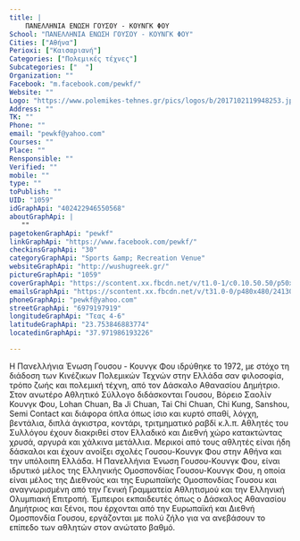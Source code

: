 ```yaml
---
title: |
    ΠΑΝΕΛΛΗΝΙΑ ΕΝΩΣΗ ΓΟΥΣΟΥ - ΚΟΥΝΓΚ ΦΟΥ
School: "ΠΑΝΕΛΛΗΝΙΑ ΕΝΩΣΗ ΓΟΥΣΟΥ - ΚΟΥΝΓΚ ΦΟΥ"
Cities: ["Αθήνα"]
Perioxi: ["Καισαριανή"]
Categories: ["Πολεμικές τέχνες"]
Subcategories: ["  "]
Organization: ""
Facebook: "m.facebook.com/pewkf/"
Website: ""
Logo: "https://www.polemikes-tehnes.gr/pics/logos/b/2017102119948253.jpg"
Address: ""
TK: ""
Phone: ""
email: "pewkf@yahoo.com"
Courses: ""
Place: ""
Rensponsible: ""
Verified: ""
mobile: ""
type: ""
toPublish: ""
UID: "1059"
idGraphApi: "402422946550568"
aboutGraphApi: | 
   ""
pagetokenGraphApi: "pewkf"
linkGraphApi: "https://www.facebook.com/pewkf/"
checkinsGraphApi: "30"
categoryGraphApi: "Sports &amp; Recreation Venue"
websiteGraphApi: "http://wushugreek.gr/"
pictureGraphApi: "1059"
coverGraphApi: "https://scontent.xx.fbcdn.net/v/t1.0-1/c0.10.50.50/p50x50/1376335_402428809883315_1574001543_n.jpg?oh=c466717d47067bb39d1bfdfa22ea93a1&amp;oe=5B0A59FF"
emailsGraphApi: "https://scontent.xx.fbcdn.net/v/t31.0-0/p480x480/24130307_1510390082420510_945189986987518270_o.jpg?oh=51ec3ed120c4a050884f50bef14c836d&amp;oe=5B46B002"
phoneGraphApi: "pewkf@yahoo.com"
streetGraphApi: "6979197919"
longitudeGraphApi: "Τεας 4-6"
latitudeGraphApi: "23.753846883774"
locatedinGraphApi: "37.971986193226"

---
```


Η Πανελλήνια Ένωση Γουσου - Κουνγκ Φου ιδρύθηκε το 1972, με στόχο τη διάδοση των Κινέζικων Πολεμικών Τεχνών στην Ελλάδα σαν φιλοσοφία, τρόπο ζωής και πολεμική τέχνη, από τον Δάσκαλο Αθανασίου Δημήτριο. Στον ανωτέρο Αθλητικό Σύλλογο διδάσκονται Γουσου, Βόρειο Σαολίν Κουνγκ Φου, Lohan Chuan, Ba Ji Chuan, Tai Chi Chuan, Chi Kung, Sanshou, Semi Contact και διάφορα όπλα όπως ίσιο και κυρτό σπαθί, λόγχη, βεντάλια, διπλά άγκιστρα, κοντάρι, τριτμηματικό ραβδί κ.λ.π. Αθλητές του Συλλόγου έχουν διακριθεί στον Ελλαδικό και Διεθνή χώρο κατακτώντας χρυσά, αργυρά και χάλκινα μετάλλια. Μερικοί από τους αθλητές είναι ήδη δάσκαλοι και έχουν ανοίξει σχολές Γουσου-Κουνγκ Φου στην Αθήνα και την υπόλοιπη Ελλάδα. Η Πανελλήνια Ένωση Γουσου-Κουνγκ Φου, είναι ιδρυτικό μέλος της Ελληνικής Ομοσπονδίας Γουσου-Κουνγκ Φου, η οποία είναι μέλος της Διεθνούς και της Ευρωπαϊκής Ομοσπονδίας Γουσου και αναγνωρισμένη από την Γενική Γραμματεία Αθλητισμού και την Ελληνική Ολυμπιακή Επιτροπή. Έμπειροι εκπαιδευτές όπως ο Δάσκαλος Αθανασίου Δημήτριος και ξένοι, που έρχονται από την Ευρωπαϊκή και Διεθνή Ομοσπονδία Γουσου, εργάζονται με πολύ ζήλο για να ανεβάσουν το επίπεδο των αθλητών στον ανώτατο βαθμό.

